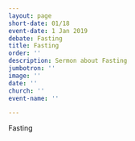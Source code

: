```yaml
---
layout: page
short-date: 01/18
event-date: 1 Jan 2019
debate: Fasting
title: Fasting
order: ''
description: Sermon about Fasting
jumbotron: ''
image: ''
date: ''
church: ''
event-name: ''

---
```

Fasting